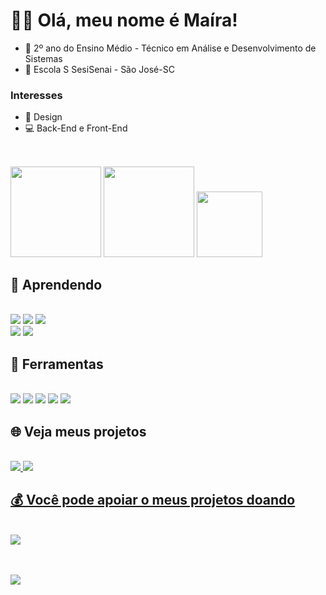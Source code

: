 #  🐱‍💻 Olá, meu nome é Maíra!

- 📓 2º ano do Ensino Médio - Técnico em Análise e Desenvolvimento de Sistemas <br>
- 🏫 Escola S SesiSenai - São José-SC <br>
###   Interesses
- 🎨 Design <br>
- 💻 Back-End e Front-End <br><br>
## 

<div>
  <img height="145em" src="https://github-readme-stats.vercel.app/api?username=maira-ag&show_icons=true&theme=discord_old_blurple&include_all_commits=true&count_private=true&hide_border=true&card_width=495px&text_bold=false&border_radius=4.5"/>
  <img height="145em" src="https://github-readme-streak-stats.herokuapp.com/?user=maira-ag&theme=discord_old_blurple&hide_border=true&border_radius=4.5&"/>
  <img height="105em" src="https://github-readme-stats.vercel.app/api/top-langs/?username=maira-ag&layout=compact&langs_count=16&theme=discord_old_blurple&hide_border=true&card_width=810&border_radius=4.5"/>
</div>

## 📖 Aprendendo
<div style="display: inline_block"><br>
  <img src= "https://img.shields.io/badge/CSS3-1572B6?style=for-the-badge&logo=css3&logoColor=white">
  <img src= "https://img.shields.io/badge/HTML5-E34F26?style=for-the-badge&logo=html5&logoColor=white">
  <img src= "https://img.shields.io/badge/JavaScript-323330?style=for-the-badge&logo=javascript&logoColor=F7DF1E"><br>
  <img src= "https://img.shields.io/badge/blender-%23F5792A.svg?style=for-the-badge&logo=blender&logoColor=white">
  <img src= "https://img.shields.io/badge/Proto.io-161637?style=for-the-badge&logo=proto.io&logoColor=00e5ff">
 </div>
 
 ## 🔧 Ferramentas
 <div style="display: inline_block"><br>
  <img src= "https://img.shields.io/badge/Figma-4153a3?style=for-the-badge&logo=figma&logoColor=white">
  <img src= "https://img.shields.io/badge/Canva-%2300C4CC.svg?&style=for-the-badge&logo=Canva&logoColor=white">
  <img src= "https://img.shields.io/badge/Visual_Studio-5C2D91?style=for-the-badge&logo=visual%20studio&logoColor=white">
  <img src= "https://img.shields.io/badge/Notion-000000?style=for-the-badge&logo=notion&logoColor=white">
  <img src= "https://img.shields.io/badge/sqlite-%2307405e.svg?style=for-the-badge&logo=sqlite&logoColor=white">
  </div>
 
 ## 🌐 Veja meus projetos
 <div style="display: inline_block"><br>
  <a href="https://www.behance.net/maira-ag" target="_blank"</a> <img src= "https://img.shields.io/badge/Behance-0054F7?style=for-the-badge&logo=behance&logoColor=white">
  <a href="https://github.com/maira-ag" target="_blank"</a> <img src= "https://img.shields.io/badge/GitHub-100000?style=for-the-badge&logo=github&logoColor=white">
 </div>
 
 ## 💰 Você pode apoiar o meus projetos doando
 <div style="display: inline_block"><br>
  <a href="https://www.buymeacoffee.com/mairaaguiar" target="_blank"</a> <img src= "https://img.shields.io/badge/Buy%20Me%20A%20Coffee-4153a3.svg?style=for-the-badge&logo=Buy-Me-A-Coffee&logoColor=black">
 </div> <br><br>
 
 [![](https://visitcount.itsvg.in/api?id=maduveridiano&icon=2&color=6)](https://visitcount.itsvg.in)
 
  

 
 
 
  
